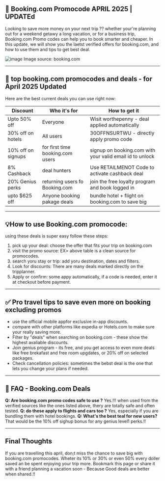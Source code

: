 ## 🧳 Booking.com Promocode APRIL 2025 | UPDATEd

Looking to save more money on your next trip ?? whether your're planning out for a weekend getawy a long vacation, or
for a business trip, Booking.com Promo codes can help you to book smarter and cheaper. In this update, we will show you 
the laetst verified offers for booking.com, and how to use them and tips to get best deal.

![image](https://github.com/user-attachments/assets/693b060c-7cec-441e-a808-0c5cff5cdb33)
Image source: booking.com 

----

## 🌟 top booking.com promocodes and deals - for April 2025 Updated

Here are the best current deals you can use right now:

| Discount             | Who it's for                   |    How to get it |
| -------------------- | --------------------------- | ------------------------------- |
| Upto 50% off           | Everyone                   | Wisit worthepenny - deal applied automatically |
| 30% off on hotels       | All users                  | 30OFFNSURTWU - directly  apply promo code  |
| 10% off on signups      | for first time booking.com users | signup on booking.com with your valid email id to unlock |
| 8% Cashback            |  deal hunters                | Use RETAILMENOT Code to activate cashback deal |
| 20% Genius perks       | returning users fo Booking.com | join the free loyalty program and book logged in |
| upto $625 off           | Anyone booking pakage deals | bundle hotel + flight on booking.com to save big |

----
## 💡How to use Booking.com promocode:
using these deals is super easy follow these steps:

1. pick up your deal: choose the offer that fits your trip on booking.com
2. visit the promo source: EX> above table is a clean source for promocodes.
3. search yoru stay or trip: add yoru destination, dates and filters.
4. Look for discounts: There are many deals marked directly on the tripplanner.
5. Apply or confirm: some appy automatically, if a code is needed, enter it at checkout before payment.

----

## ✅ Pro travel tips to save even more on booking excluding promos

* use the official mobile appfor exclusive in-app discounts.
* compare with other platforms like expedia or Hotels.com to make sure your really saving more.
* Filter by "deals" when searching on booking.com - these show the highest avaliable discounts.
* Join genius program - its free, and you get access to even more deals like free brekafast and free room upgdates, or 20% off on selected packages.
* Check cancellation policies: sometimes the bebst deal is the one that lets you change your plans if needed.

----

## 🤔 FAQ - Booking.com Deals
**Q: Are booking.com promo codes safe to use ?**
Yes.!!! when used from the verified sources like the ones listed above, thery are totally safe and often tested.
**Q: do these apply to flights and cars too ?**
Yes, especially if you are bundling them with hotel bookings.
**Q: What's the best teal for new users?**
That would be the 10% off sighup bonus for any genius level1 perks.!!

----

## Final Thoughts
If you are travelling this april, don;t miss the chance to save big with booking.com promocodes. Wheter its 10% or 30% or even 50%
every doller saved an be spent enjoying your trip more.
Bookmark this page or share it with a friend planning a vacation soon - Because Good deals are better when shared.!! 


<!--

**Here are some ideas to get you started:**

🙋‍♀️ A short introduction - what is your organization all about?
🌈 Contribution guidelines - how can the community get involved?
👩‍💻 Useful resources - where can the community find your docs? Is there anything else the community should know?
🍿 Fun facts - what does your team eat for breakfast?
🧙 Remember, you can do mighty things with the power of [Markdown](https://docs.github.com/github/writing-on-github/getting-started-with-writing-and-formatting-on-github/basic-writing-and-formatting-syntax)
-->
